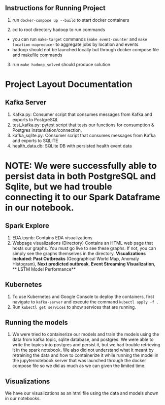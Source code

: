 
## Instructions for Running Project ##

1. run `docker-compose up --build` to start docker containers

2. cd to root directory hadoop to run commands
- you can run `make-target` commands (`make event-counter` and `make location-mapreducer` to aggregate jobs by location and events 
- hadoop should not be launched locally but through docker compose file and makefile commands

3. run `make hadoop_solved` should produce solution


# Project Layout Documentation


## Kafka Server
1. Kafka.py: Consumer script that consumes messages from Kafka and exports to PostgreSQL
2. test_kafka.py: pytest script that tests our functions for consumption & Postgres instantiation/connection.
3. kafka_sqlite.py: Consumer script that consumes messages from Kafka and exports to SQLITE
4. health_data.db: SQLite DB with persisted health event data

# NOTE: We were successfully able to persist data in both PostgreSQL and Sqlite, but we had trouble connecting it to our Spark Dataframe in our notebook.

## Spark Explore

1. EDA.ipynb: Contains EDA visualizations
2. Webpage visualizations (Directory) Contains an HTML web page that hosts our graphs. You must go live to see these graphs. If not, you can simply see the graphs themselves in the directory. **Visualizations** **included**: **Past Outbreaks** (Geographical World Map, Anomaly Histogram), **Next predicted outbreak**, **Event Streaming Visualization**, ** LSTM Model Performance**

## Kubernetes

1. To use Kubernetes and Google Console to deploy the containers, first navigate to `kafka-server` and execute the command `kubectl apply -f .`
2. Run `kubectl get services` to show services that are running.

## Running the models

1. We were tried to containerize our models and train the models using the data from kafka topic, sqlite database, and postgres. We were able to write the topics into postgres and persist it, but we had trouble retrieving it in the spark notebook. We also did not understand what it meant by retraining the data and how to containerize it while running the model in the jupyternotebook server that was launched through the docker compose file so we did as much as we can given the limited time.

## Visualizations

We have our visualizations as an html file using the data and models shown in our notebooks. 

   

